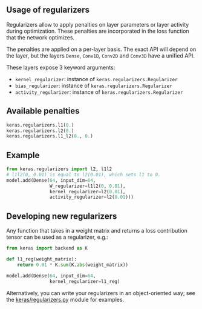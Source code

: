 ## Usage of regularizers

Regularizers allow to apply penalties on layer parameters or layer activity during optimization. These penalties are incorporated in the loss function that the network optimizes.

The penalties are applied on a per-layer basis. The exact API will depend on the layer, but the layers `Dense`, `Conv1D`, `Conv2D` and `Conv3D` have a unified API.

These layers expose 3 keyword arguments:

- `kernel_regularizer`: instance of `keras.regularizers.Regularizer`
- `bias_regularizer`: instance of `keras.regularizers.Regularizer`
- `activity_regularizer`: instance of `keras.regularizers.Regularizer`

## Available penalties

```python
keras.regularizers.l1(0.)
keras.regularizers.l2(0.)
keras.regularizers.l1_l2(0., 0.)
```

## Example

```python
from keras.regularizers import l2, l1l2
# l1l2(0, 0.01) is equal to l2(0.01), which sets l1 to 0.
model.add(Dense(64, input_dim=64,
                W_regularizer=l1l2(0, 0.01),
                kernel_regularizer=l2(0.01),
                activity_regularizer=l2(0.01)))
```

## Developing new regularizers

Any function that takes in a weight matrix and returns a loss contribution tensor can be used as a regularizer, e.g.:

```python
from keras import backend as K

def l1_reg(weight_matrix):
    return 0.01 * K.sum(K.abs(weight_matrix))

model.add(Dense(64, input_dim=64,
                kernel_regularizer=l1_reg)
```

Alternatively, you can write your regularizers in an object-oriented way;
see the [keras/regularizers.py](https://github.com/fchollet/keras/blob/master/keras/regularizers.py) module for examples.
